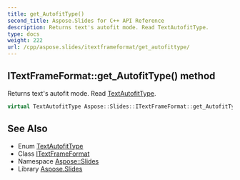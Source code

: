 ```yaml
---
title: get_AutofitType()
second_title: Aspose.Slides for C++ API Reference
description: Returns text's autofit mode. Read TextAutofitType.
type: docs
weight: 222
url: /cpp/aspose.slides/itextframeformat/get_autofittype/
---
```

## ITextFrameFormat::get_AutofitType() method


Returns text's autofit mode. Read [TextAutofitType](../../textautofittype/).

```cpp
virtual TextAutofitType Aspose::Slides::ITextFrameFormat::get_AutofitType()=0
```

## See Also

* Enum [TextAutofitType](../textautofittype/)
* Class [ITextFrameFormat](./)
* Namespace [Aspose::Slides](../)
* Library [Aspose.Slides](../../)